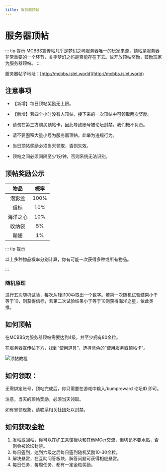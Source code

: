 ```yaml
---
title: 服务器顶帖
---
```


# 服务器顶帖
::: tip 提示
MCBBS宣传帖几乎是梦幻之屿服务器唯一的玩家来源，顶帖是服务器非常重要的一个环节，关乎梦幻之屿是否能存在下去。故开放顶帖奖励，鼓励玩家为服务器顶帖。
:::

服务器帖子地址：[http://mcbbs.islet.world](http://mcbbs.islet.world)

## 注意事项
- 【新增】每日顶帖奖励无上限。

- 【新增】若四个小时没有人顶帖，接下来的一次顶帖中可领取两次奖励。

- 请勿在第三方购买顶帖卡，因此导致账号被论坛封禁，我们概不负责。
  
- 请不要囤积大量小号为服务器顶帖，此举为违规行为。

- 当日顶帖奖励必须当天领取，否则失效。

- 顶帖之间必须间隔至少1分钟，否则系统无法识别。


## 顶帖奖励公示

| 物品 | 概率 | 
| :-: | :-: |
| 潜影盒 | 100% |
| 信标 | 10% |
| 海洋之心 | 10% |
| 收纳袋 | 5% |
| 鞘翅 | 1% |

::: tip 提示

 以上多种物品概率分别计算，你有可能一次获得多种或所有物品。

:::

### 随机原理
进行五次随机试验，每次从1到100中取出一个数字。若第一次随机试验结果小于等于10，则获得信标，若第二次试验结果小于等于10则获得海洋之星，依此类推。

## 如何顶帖
在MCBBS为服务器顶帖需要达到4级，并至少拥有80金粒。

在服务器宣传帖下方，找到“使用道具”，选择蓝色的“使用服务器顶帖卡”。

![顶帖教程](/assets/img/misc/bump.png)

## 如何领取：
无需绑定账号，顶帖完成后，你只需要在游戏中输入/bumpreward 论坛ID 即可。

注意，当天的顶帖奖励，必须当天领取。

如有冒领现象，请联系相关社团处以封禁。


## 如何获取金粒
1.	发帖或回帖，你可以在矿工茶馆板块和其他MCer交流，但切记不要水贴，否则会被论坛封禁。
2.	每日签到，达到六级之后每日签到随机奖励10-30金粒。
3.	解决悬赏，在互助问答板块，解答问题可获得相应悬赏。
4.	每日任务，每周任务，都有一定金粒奖励。